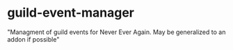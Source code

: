 # guild-event-manager
"Managment of guild events for Never Ever Again. May be generalized to an addon if possible"
